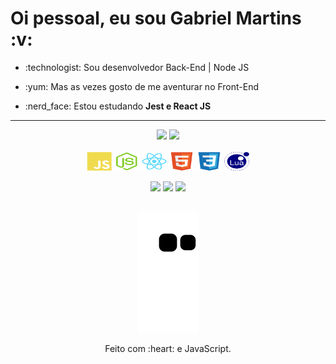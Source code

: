 <h1>Oi pessoal, eu sou Gabriel Martins :v:</h1>

- <p>:technologist: Sou desenvolvedor Back-End | Node JS </p>
- <p>:yum: Mas as vezes gosto de me aventurar no Front-End</p>
- <p>:nerd_face: Estou estudando <strong>Jest e React JS</strong></p>

---


<div align="center">
  <img height="180em" src="https://github-readme-stats.vercel.app/api?username=gabrielmart&count_private=true&show_icons=true&theme=radical" />
  <img height="180em" src="https://github-readme-stats.vercel.app/api/top-langs/?username=gabrielmart&theme=radical&layout=compact" />
</div>



<div style="display: inline_block" align="center"><br>
  <img align="center" alt="Gabriel-Js" height="30" width="40" src="https://raw.githubusercontent.com/devicons/devicon/master/icons/javascript/javascript-plain.svg">
  <img align="center" alt="Gabriel-Node" height="30" width="40" src="https://raw.githubusercontent.com/devicons/devicon/master/icons/nodejs/nodejs-original.svg">
  <img align="center" alt="Gabriel-React" height="30" width="40" src="https://raw.githubusercontent.com/devicons/devicon/master/icons/react/react-original.svg">
  <img align="center" alt="Gabriel-HTML" height="30" width="40" src="https://raw.githubusercontent.com/devicons/devicon/master/icons/html5/html5-original.svg">
  <img align="center" alt="Gabriel-CSS" height="30" width="40" src="https://raw.githubusercontent.com/devicons/devicon/master/icons/css3/css3-original.svg">
  <img align="center" alt="Gabriel-Lua" height="30" width="40" src="https://raw.githubusercontent.com/devicons/devicon/master/icons/lua/lua-plain-wordmark.svg">
</div>

<div align="center"><br>
  <a href="https://www.instagram.com/_bielmartinz/" target="_blank"><img src="https://img.shields.io/badge/-Instagram-%23E4405F?style=for-the-badge&logo=instagram&logoColor=white" target="_blank"></a>
  <a href="https://www.linkedin.com/in/gabriel-martins-dev/" target="_blank"><img src="https://img.shields.io/badge/-LinkedIn-%230077B5?style=for-the-badge&logo=linkedin&logoColor=white" target="_blank"></a> 
  <a href="mailto:gabrielmartinsdesouzaa@gmail.com"><img src="https://img.shields.io/badge/-Gmail-%23333?style=for-the-badge&logo=gmail&logoColor=white" target="_blank"></a>
</div><br>

<div align="center">

  ![Snake animation](https://github.com/gabrielmart/gabrielmart/blob/output/github-contribution-grid-snake.svg)
  
</div>


<div align="center">
  <p>Feito com :heart: e JavaScript.</p>
</div>
          
